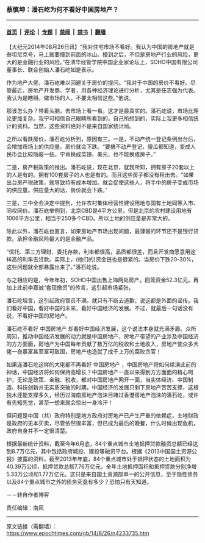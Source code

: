 ### 蔡慎坤：潘石屹为何不看好中国房地产？

---

#### [首页](../../../..?n4233735) &nbsp;|&nbsp; [评论](../../../../../epoch-comment?n4233735) &nbsp;|&nbsp; [专题](../../../../../epoch-special?n4233735) &nbsp;|&nbsp; [禁闻](../../../../../epoch-news?n4233735) &nbsp;|&nbsp; [禁书](../../../../../books?n4233735) &nbsp;|&nbsp; [翻墙](https://github.com/gfw-breaker/nogfw/blob/master/README.md?n4233735)


<div class="post_content" id="artbody" itemprop="articleBody">
 <!-- article content begin -->
 <p>
  【大纪元2014年08月26日讯】“我对住宅市场不看好。我认为中国的房地产就是泰坦尼克号，马上就要撞到前面的冰山。撞到之后，不但是房地产行业的风险，更大的是金融行业的风险。”在清华经管学院中国企业家论坛上，SOHO中国有限公司董事长、联合创始人潘石屹如是表示。
 </p>
 <p>
  作为地产大佬，潘石屹难以回避关于房价的提问。“我对于中国的房价不看好。尽管最近，房地产开发商、学者，用各种经济理论进行分析，尤其是任志强为代表。我认为是瞎掰。做市场的人，不要太相信这些。”他说。
 </p>
 <p>
  那该怎么办？带着头脑，去市场上看一看。这才是最真实的。潘石屹说，市场比理论更加复杂。我宁可相信自己眼睛所看到的，自己所想到的，实际上我更多相信统计的资料。当然，这些资料绝对不是来自国家统计局。
 </p>
 <p>
  之所以看跌房价，潘石屹分析到，原因有三。一是，不动产统一登记条例出台后，会增加市场上的供应量。房价就会下跌。“要搞不动产登记，傻瓜都知道，变成人民币会比较隐蔽一些。宁肯换成英镑、美元、也不能换成房子。”
 </p>
 <p>
  二是，房产税政策的推出。潘石屹说，现在北京，就我所知，拥有房子20套以上的人是有的。拥有100套房子的人也是有的。而且这些房子都没有租出去。“如果出台房产税政策，就导致持有成本增加。就会促使这些人，将手中的房子变成市场的供应量。供应量大的话，房价就会下跌。”
 </p>
 <p>
  三是，三中全会决定中提到，允许农村集体经营性建设用地与国有土地同等入市、同权同价。潘石屹举例到，北京CBD是4平方公里，但是北京的农村建设用地有1006平方公里，相当于250多个CBD。所以土地的供应量是非常大的。
 </p>
 <p>
  除此以外，潘石屹也直言，如果房地产市场出现问题，最薄弱的环节还不是银行贷款。承担金融风险最大的是金融产品。
 </p>
 <p>
  “信托、第三方理财、委托存款，利率都很高，品质都很差，而且开发商愿意用这样高的利率去贷款。实际上，(他们的)资金链也是很紧的。当房价下跌20-30%，这些问题就全部暴露出来了。”潘石屹说。
 </p>
 <p>
  与之相应的是，今年年初，SOHO中国出售上海两处房产。回笼资金52.3亿元。再加上此前李嘉诚“套现撤资”的传言，这引起市场紧张。
 </p>
 <p>
  潘石屹坦言，这引起政府官员不满。就只有不断去道歉，说这都是外面的谣传。我们看好中国，看好中国的未来，看好中国经济的发展。不过，就最后一句话没有说，不看好中国的房地产。
 </p>
 <p>
  潘石屹不看好
  <ok href="https://www.epochtimes.com/gb/tag/%E4%B8%AD%E5%9B%BD%E6%88%BF%E5%9C%B0%E4%BA%A7.html">
   中国房地产
  </ok>
  却看好中国经济发展，这个说法本身就充满矛盾。众所周知，推动中国经济发展的动力就是中国房地产，房地产带望的产业涉及中国经济的方方面面，房地产为中国每年贡献了数万亿的税收和土地收入，房地产使众多大佬一夜暴富甚至富可敌国，房地产也造就了成千上万的腐败贪官！
 </p>
 <p>
  如果连潘石屹这样的大佬都不再看好
  <ok href="https://www.epochtimes.com/gb/tag/%E4%B8%AD%E5%9B%BD%E6%88%BF%E5%9C%B0%E4%BA%A7.html">
   中国房地产
  </ok>
  ，中国房地产将如何续演此前的神话，中国经济将如何保持高增长？中国房地产一直以来得到方方面面的精心呵护，无论是政策、金融、税收，都对中国房地产网开一面，当实体经济、中国制造、科技创新并无实质突破的时期，中国经济的发展只剩下房地产苦苦支撑，这根独木还能支撑多久，经历过海南房地产泡沫目睹过香港房地产泡沫的潘石屹，或许有先知先觉，甚至一想来就会惊出一身冷汗！
 </p>
 <p>
  但问题是中国（共）政府特别是地方政府对房地产已产生严重的依赖症，土地财政是政府的无本买卖，尽管依然很丰富，但已成为最后的晚餐，什么时候出现危机，政府自身并不一定很清楚。
 </p>
 <p>
  根据最新统计资料，截至今年6月底，84个重点城市土地抵押贷款融资总额已经达到8.7万亿元，其中包括政府城投、建投等融资平台。根据《2013中国国土资源公报》披露的资料，截至2013年年底，84个重点城市处于抵押状态的土地面积为40.39万公顷，抵押贷款总额7.76万亿元，全年土地抵押面积和抵押贷款分别净增5.33万公顷和1.77万亿元。这只是来自国土资源部单一的公开信息，至于隐性债务以及84个重点城市之外的债务究竟有多少？恐怕只有天知道。
 </p>
 <p>
  －－转自作者博客
 </p>
 <p>
  责任编辑：南风
 </p>
 <!-- article content end -->
 <div id="below_article_ad">
 </div>
</div>


---

原文链接（需翻墙）：https://www.epochtimes.com/gb/14/8/26/n4233735.htm